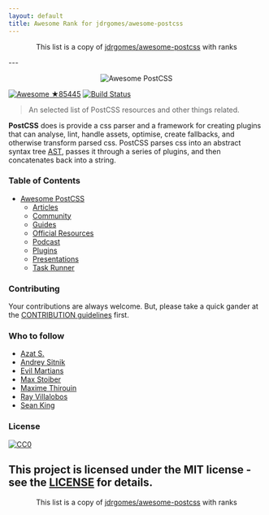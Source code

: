 ```yaml
---
layout: default
title: Awesome Rank for jdrgomes/awesome-postcss
---
```


<p align="center">
	This list is a copy of <a href="https://github.com/jdrgomes/awesome-postcss">jdrgomes/awesome-postcss</a> with ranks
</p>
---
<p align="center">
  <img src="https://rawgit.com/jdrgomes/awesome-postcss/master/media/awesome_postcss.svg" alt="Awesome PostCSS">
</p>

[![Awesome](https://cdn.rawgit.com/sindresorhus/awesome/d7305f38d29fed78fa85652e3a63e154dd8e8829/media/badge.svg) ★85445](https://github.com/sindresorhus/awesome)
[![Build Status](https://api.travis-ci.org/jdrgomes/awesome-postcss.svg?branch=master)](https://travis-ci.org/jdrgomes/awesome-postcss)

> An selected list of PostCSS resources and other things related.

**PostCSS** does is provide a css parser and a framework for creating plugins that can analyse, lint, handle assets, optimise, create fallbacks, and otherwise transform parsed css. PostCSS parses css into an abstract syntax tree [AST](https://en.wikipedia.org/wiki/Abstract_syntax_tree), passes it through a series of plugins, and then concatenates back into a string.

### Table of Contents

- [Awesome PostCSS](#awesome-postcss)
    - [Articles](https://github.com/jdrgomes/awesome-postcss/blob/master/topics/articles.md)
    - [Community](https://github.com/jdrgomes/awesome-postcss/blob/master/topics/community.md)
    - [Guides](https://github.com/jdrgomes/awesome-postcss/blob/master/topics/guides.md)
    - [Official Resources](https://github.com/jdrgomes/awesome-postcss/blob/master/topics/official-resources.md)
    - [Podcast](https://github.com/jdrgomes/awesome-postcss/blob/master/topics/podcast.md)
    - [Plugins](https://github.com/jdrgomes/awesome-postcss/blob/master/topics/plugins.md)
    - [Presentations](https://github.com/jdrgomes/awesome-postcss/blob/master/topics/presentations.md)    
    - [Task Runner](https://github.com/jdrgomes/awesome-postcss/blob/master/topics/task-runner.md)
    
### Contributing

Your contributions are always welcome. But, please take a quick gander at the [CONTRIBUTION guidelines](https://github.com/jdrgomes/awesome-postcss/blob/master/CONTRIBUTING.md) first.

### Who to follow

- [Azat S.](https://twitter.com/azat_io)
- [Andrey Sitnik](https://twitter.com/andreysitnik)
- [Evil Martians](https://twitter.com/evilmartians)
- [Max Stoiber](https://twitter.com/mxstbr)
- [Maxime Thirouin](https://twitter.com/MoOx)
- [Ray Villalobos](https://twitter.com/planetoftheweb)
- [Sean King](https://twitter.com/seaneking)

### License
[![CC0](http://mirrors.creativecommons.org/presskit/buttons/88x31/svg/cc-zero.svg)](https://creativecommons.org/publicdomain/zero/1.0/)

This project is licensed under the MIT license - see the [LICENSE](https://github.com/jdrgomes/awesome-postcss/blob/master/LICENSE) for details.
---
<p align="center">
	This list is a copy of <a href="https://github.com/jdrgomes/awesome-postcss">jdrgomes/awesome-postcss</a> with ranks
</p>
